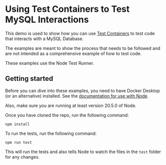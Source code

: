 # Using Test Containers to Test MySQL Interactions

This demo is used to show how you can use [Test Containers](https://testcontainers.com/) to test code that interacts with a MySQL Database.

The examples are meant to show the process that needs to be followed and are not intended as a comprehensive example of how to test code.

These examples use the Node Test Runner.

## Getting started

Before you can dive into these examples, you need to have Docker Desktop (or an alternative) installed. See the [documentation for use with Node](https://node.testcontainers.org/).

Also, make sure you are running at least version 20.5.0 of Node. 

Once you have cloned the repo, run the following command:

```
npm install
```

To run the tests, run the following command:

```
npm run test
```

This will run the tests and also tells Node to watch the files in the `test` folder for any changes.
